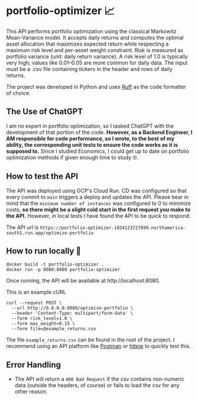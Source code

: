 # portfolio-optimizer 📈

This API performs portfolio optimization using the classical Markowitz Mean-Variance model.
It accepts daily returns and computes the optimal asset allocation that maximizes expected return while respecting a
maximum risk level and per-asset weight constraint.
Risk is measured as portfolio variance (unit: daily return variance). A risk level of 1.0 is typically very high; values
like 0.01–0.05 are more common for daily data.
The input must be a .csv file containing tickers in the header and rows of daily returns.

The project was developed in Python and uses [Ruff](https://docs.astral.sh/ruff/) as the code formatter of choice.

## The Use of ChatGPT

I am no expert in portfolio optimization, so I tasked ChatGPT with the development of that portion of the code.
**However, as a Backend Engineer, I AM responsible for code performance, so I wrote, to
the best of my ability, the corresponding unit tests
to ensure the code works as it is supposed to.** Since I studied Economics, I could get up to date on portfolio
optimization methods if given enough time to study 🤓.

## How to test the API

The API was deployed using GCP's Cloud Run. CD was configured so that every commit to `main` triggers a deploy
and updates the API. Please bear in mind that the `minimum number of instances` was configured to 0 to minimize costs,
**so there might be a slight cold start in the first request you make to the API.** However, in local tests I have found
the API to be quick to respond.

The API url is `https://portfolio-optimizer-1034123727899.northamerica-south1.run.app/optimize-portfolio`

## How to run locally 🚀

```
docker build -t portfolio-optimizer .
docker run -p 8080:8080 portfolio-optimizer
```

Once running, the API will be available at http://localhost:8080.

This is an example cURL

```
curl --request POST \
  --url http://0.0.0.0:8080/optimize-portfolio \
  --header 'Content-Type: multipart/form-data' \
  --form risk_level=1.0 \
  --form max_weight=0.15 \
  --form file=@example_returns.csv

```

The file `example_returns.csv` can be found in the root of the project.
I recommend using an API platform like [Postman](https://www.postman.com/product/tools/) or [httpie](https://httpie.io/)
to quickly test this.

## Error Handling

* The API will return a `400 Bad Request` if the csv contains non-numeric data (outside the headers, of course) or fails
  to load the csv for any other reason.
